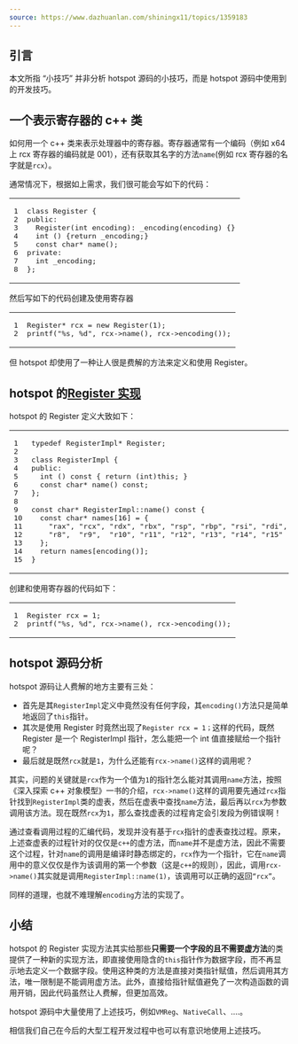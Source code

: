 ```yaml
---
source: https://www.dazhuanlan.com/shiningx11/topics/1359183
---
```

## [](https://www.dazhuanlan.com/shiningx11/topics/1359183#%E5%BC%95%E8%A8%80 "引言")引言

本文所指 “小技巧” 并非分析 hotspot 源码的小技巧，而是 hotspot 源码中使用到的开发技巧。

## [](https://www.dazhuanlan.com/shiningx11/topics/1359183#%E4%B8%80%E4%B8%AA%E8%A1%A8%E7%A4%BA%E5%AF%84%E5%AD%98%E5%99%A8%E7%9A%84c-%E7%B1%BB "一个表示寄存器的c++类")一个表示寄存器的 c++ 类

如何用一个 c++ 类来表示处理器中的寄存器。寄存器通常有一个编码（例如 x64 上 rcx 寄存器的编码就是 001），还有获取其名字的方法`name`(例如 rcx 寄存器的名字就是`rcx`）。

通常情况下，根据如上需求，我们很可能会写如下的代码：

<table><tbody><tr><td><pre><span>1</span><br><span>2</span><br><span>3</span><br><span>4</span><br><span>5</span><br><span>6</span><br><span>7</span><br><span>8</span><br></pre></td><td><pre><span><span>class</span> Register {</span><br><span><span>public</span>:</span><br><span>  Register(<span>int</span> encoding): _encoding(encoding) {}</span><br><span>  <span><span>int</span> <span>()</span> </span>{<span>return</span> _encoding;}</span><br><span>  <span><span>const</span> <span>char</span>* <span>name</span><span>()</span></span>;</span><br><span><span>private</span>:</span><br><span>  <span>int</span> _encoding;</span><br><span>};</span><br></pre></td></tr></tbody></table>

然后写如下的代码创建及使用寄存器  

<table><tbody><tr><td><pre><span>1</span><br><span>2</span><br></pre></td><td><pre><span>Register* rcx = <span>new</span> Register(<span>1</span>);</span><br><span><span>printf</span>(<span>"%s, %d"</span>, rcx-&gt;name(), rcx-&gt;encoding());</span><br></pre></td></tr></tbody></table>

但 hotspot 却使用了一种让人很是费解的方法来定义和使用 Register。

## [](https://www.dazhuanlan.com/shiningx11/topics/1359183#hotspot%E7%9A%84Register%E5%AE%9E%E7%8E%B0 "hotspot的Register实现")hotspot 的[Register 实现](http://github.com/leafinwind/hotspot-study/blob/master/main.cpp)

hotspot 的 Register 定义大致如下：  

<table><tbody><tr><td><pre><span>1</span><br><span>2</span><br><span>3</span><br><span>4</span><br><span>5</span><br><span>6</span><br><span>7</span><br><span>8</span><br><span>9</span><br><span>10</span><br><span>11</span><br><span>12</span><br><span>13</span><br><span>14</span><br><span>15</span><br></pre></td><td><pre><span><span>typedef</span> RegisterImpl* Register;</span><br><span></span><br><span><span>class</span> RegisterImpl {</span><br><span><span>public</span>:</span><br><span>  <span><span>int</span> <span>()</span> <span>const</span> </span>{ <span>return</span> (<span>int</span>)<span>this</span>; }</span><br><span>  <span><span>const</span> <span>char</span>* <span>name</span><span>()</span> <span>const</span></span>;</span><br><span>};</span><br><span></span><br><span><span>const</span> <span>char</span>* RegisterImpl::name() <span>const</span> {</span><br><span>  <span>const</span> <span>char</span>* names[<span>16</span>] = {</span><br><span>    <span>"rax"</span>, <span>"rcx"</span>, <span>"rdx"</span>, <span>"rbx"</span>, <span>"rsp"</span>, <span>"rbp"</span>, <span>"rsi"</span>, <span>"rdi"</span>,</span><br><span>    <span>"r8"</span>,  <span>"r9"</span>,  <span>"r10"</span>, <span>"r11"</span>, <span>"r12"</span>, <span>"r13"</span>, <span>"r14"</span>, <span>"r15"</span></span><br><span>  };</span><br><span>  <span>return</span> names[encoding()];</span><br><span>}</span><br></pre></td></tr></tbody></table>

创建和使用寄存器的代码如下：  

<table><tbody><tr><td><pre><span>1</span><br><span>2</span><br></pre></td><td><pre><span>Register rcx = <span>1</span>;</span><br><span><span>printf</span>(<span>"%s, %d"</span>, rcx-&gt;name(), rcx-&gt;encoding());</span><br></pre></td></tr></tbody></table>

## [](https://www.dazhuanlan.com/shiningx11/topics/1359183#hotspot%E6%BA%90%E7%A0%81%E5%88%86%E6%9E%90 "hotspot源码分析")hotspot 源码分析

hotspot 源码让人费解的地方主要有三处：

-   首先是其`RegisterImpl`定义中竟然没有任何字段，其`encoding()`方法只是简单地返回了`this`指针。
-   其次是使用 Register 时竟然出现了`Register rcx = 1；`这样的代码，既然 Register 是一个 RegisterImpl 指针，怎么能把一个 int 值直接赋给一个指针呢？
-   最后就是既然`rcx`就是`1`，为什么还能有`rcx->name()`这样的调用呢？

其实，问题的关键就是`rcx`作为一个值为`1`的指针怎么能对其调用`name`方法，按照《深入探索 c++ 对象模型》一书的介绍，`rcx->name()`这样的调用要先通过`rcx`指针找到`RegisterImpl`类的虚表，然后在虚表中查找`name`方法，最后再以`rcx`为参数调用该方法。现在既然`rcx`为`1`，那么查找虚表的过程肯定会引发段为例错误啊！

通过查看调用过程的汇编代码，发现并没有基于`rcx`指针的虚表查找过程。原来，上述查虚表的过程针对的仅仅是`c++`的虚方法，而`name`并不是虚方法，因此不需要这个过程，针对`name`的调用是编译时静态绑定的，`rcx`作为一个指针，它在`name`调用中的意义仅仅是作为该调用的第一个参数（这是`c++`的规则），因此，调用`rcx->name()`其实就是调用`RegisterImpl::name(1)`，该调用可以正确的返回`“rcx”`。

同样的道理，也就不难理解`encoding`方法的实现了。

## [](https://www.dazhuanlan.com/shiningx11/topics/1359183#%E5%B0%8F%E7%BB%93 "小结")小结

hotspot 的 Register 实现方法其实给那些**只需要一个字段的且不需要虚方法**的类提供了一种新的实现方法，即直接使用隐含的`this`指针作为数据字段，而不再显示地去定义一个数据字段。使用这种类的方法是直接对类指针赋值，然后调用其方法，唯一限制是不能调用虚方法。此外，直接给指针赋值避免了一次构造函数的调用开销，因此代码虽然让人费解，但更加高效。

hotspot 源码中大量使用了上述技巧，例如`VMReg`、`NativeCall`、….。

相信我们自己在今后的大型工程开发过程中也可以有意识地使用上述技巧。
